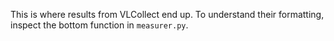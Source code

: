 This is where results from VLCollect end up. To understand their formatting, inspect the bottom function in `measurer.py`.
